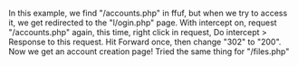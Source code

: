 In this example, we find "/accounts.php" in ffuf, but when we try to access it, we get redirected to the "l/ogin.php" page.
With intercept on, request "/accounts.php" again, this time, right click in request, Do intercept > Response to this request.
Hit Forward once, then change "302" to "200".
Now we get an account creation page!
Tried the same thing for "/files.php"
